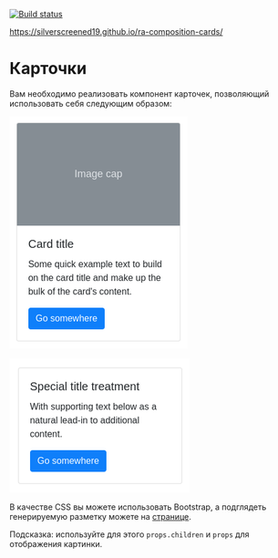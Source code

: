 [![Build status](https://ci.appveyor.com/api/projects/status/6s0ipkly4j1bjn3t?svg=true)](https://ci.appveyor.com/project/Silverscreened19/ra-composition-cards)

https://silverscreened19.github.io/ra-composition-cards/

Карточки
===

Вам необходимо реализовать компонент карточек, позволяющий использовать себя следующим образом:

![](./src/assets/card1.png)

![](./src/assets/card2.png)

В качестве CSS вы можете использовать Bootstrap, а подглядеть генерируемую разметку можете на [странице]( https://getbootstrap.com/docs/4.3/components/card/).

Подсказка: используйте для этого `props.children` и `props` для отображения картинки.
